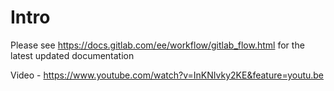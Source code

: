 # Intro

Please see https://docs.gitlab.com/ee/workflow/gitlab_flow.html for the latest updated documentation

Video - https://www.youtube.com/watch?v=InKNIvky2KE&feature=youtu.be


